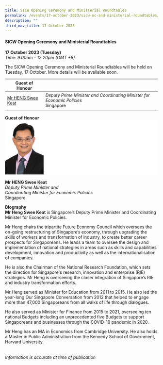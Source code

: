 ```yaml
---
title: SICW Opening Ceremony and Ministerial Roundtables
permalink: /events/17-october-2023/sicw-oc-and-ministerial-roundtables/
description: ""
third_nav_title: 17 October 2023
---
```

#### **SICW Opening Ceremony and Ministerial Roundtables**

**17 October 2023 (Tuesday)**  
*Time: 9.00am - 12.20pm (GMT +8)*

The SICW Opening Ceremony and Ministerial Roundtables will be held on Tuesday, 17 October. More details will be available soon.

|**Guest of Honour**    |                                                              |
|------|------|
| [Mr HENG Swee Keat](/speakers/mr-heng-swee-keat/)  | *Deputy Prime Minister and Coordinating Minister for Economic Policies* <br>Singapore                |
| | 

**Guest of Honour**
![](/images/2023%20Speakers/mr%20heng%20swee%20keat.png)

**Mr HENG Swee Keat**
<br>*Deputy Prime Minister and <br>Coordinating Minister for Economic Policies*
<br>Singapore

**Biography**
<br>**Mr Heng Swee Keat** is Singapore’s Deputy Prime Minister and Coordinating Minister for Economic Policies. 

Mr Heng chairs the tripartite Future Economy Council which oversees the on-going restructuring of Singapore’s economy, through upgrading the skills of workers and transformation of industry, to create better career prospects for Singaporeans. He leads a team to oversee the design and implementation of national strategies in areas such as skills and capabilities development, innovation and productivity as well as the internationalisation of companies. 

He is also the Chairman of the National Research Foundation, which sets the direction for Singapore's research, innovation and enterprise (RIE) strategies. Mr Heng is overseeing the closer integration of Singapore’s RIE and industry transformation efforts. 

Mr Heng served as Minister for Education from 2011 to 2015. He also led the year-long Our Singapore Conversation from 2012 that helped to engage more than 47,000 Singaporeans from all walks of life through dialogues. 

He also served as Minister for Finance from 2015 to 2021, overseeing ten national Budgets including an unprecedented five Budgets to support Singaporeans and businesses through the COVID-19 pandemic in 2020. 

Mr Heng has an MA in Economics from Cambridge University. He also holds a Master in Public Administration from the Kennedy School of Government, Harvard University.
<br><br><br>
*Information is accurate at time of publication*